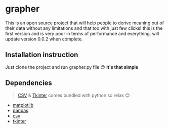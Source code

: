 # grapher #
This is an open source project that will help people to derive meaning out of their data without any limitations and that too with just few clicks! 
this is the first version and is very poor in terms of performance and everything.
will update version 0.0.2 when complete. <it has major ui and performance improvements with very less dependency on third party libraries> 
## Installation instruction ##
 Just clone the project and run grapher.py file 😊 **it's that simple**
 ## Dependencies ##
 
 > [CSV](https://docs.python.org/3/library/csv.html) & [Tkinter](https://docs.python.org/3/library/tkinter.html) comes bundled with python so relax 😊

 * [matplotlib](https://matplotlib.org/) 
 * [pandas](https://pandas.pydata.org/) 
 * [csv](https://docs.python.org/3/library/csv.html)  
 * [tkinter](https://docs.python.org/3/library/tkinter.html)
